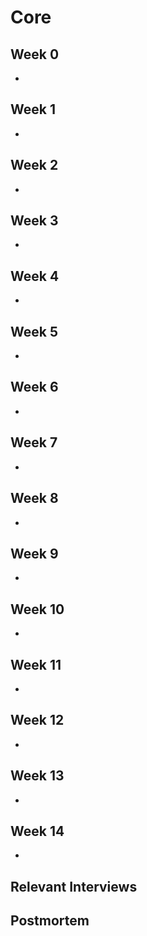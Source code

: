 # Core

## Week 0
- []()
 
## Week 1
- []()

## Week 2
- []()

## Week 3
- []()

## Week 4
- []()

## Week 5
- []()

## Week 6
- []()

## Week 7
- []()

## Week 8
- []()

## Week 9
- []()

## Week 10
- []()

## Week 11
- []()

## Week 12
- []()
  
## Week 13
- []()

## Week 14
- []()

## Relevant Interviews

## Postmortem
